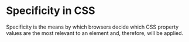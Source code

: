 # Specificity in CSS

Specificity is the means by which browsers decide which CSS property values are the most relevant to an element and, therefore, will be applied.
